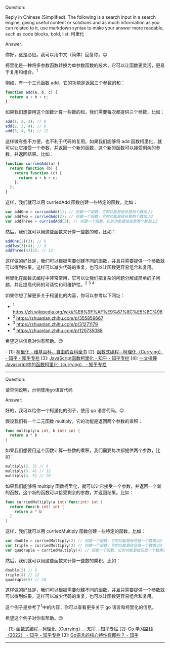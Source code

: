 Question:

Reply in Chinese (Simplified).
The following is a search input in a search engine, giving useful content or solutions and as much information as you can related to it, use markdown syntax to make your answer more readable, such as code blocks, bold, list:
柯里化

Answer:

你好，这是必应。我可以用中文（简体）回复你。😊

柯里化是一种将多参数函数转换为单参数函数的技术，它可以让函数更灵活，更易于复用和组合。<sup>1</sup>

例如，有一个三元函数 add，它的功能是返回三个参数的和：

```javascript
function add(a, b, c) {
  return a + b + c;
}
```

如果我们想要用这个函数计算一些数的和，我们需要每次都提供三个参数，比如：

```javascript
add(1, 2, 3); // 6
add(2, 3, 4); // 9
add(3, 4, 5); // 12
```

这样做有些不方便，也不利于代码的复用。如果我们能够将 add 函数柯里化，就可以让它接受一个参数，并返回一个新的函数，这个新的函数可以接受剩余的参数，并返回结果。比如：

```javascript
function curriedAdd(a) {
  return function (b) {
    return function (c) {
      return a + b + c;
    };
  };
}
```

这样，我们就可以用 curriedAdd 函数创建一些特定的函数，比如：

```javascript
var addOne = curriedAdd(1); // 创建一个函数，它的功能是给任意两个数加上1
var addTwo = curriedAdd(2); // 创建一个函数，它的功能是给任意两个数加上2
var addThree = curriedAdd(3); // 创建一个函数，它的功能是给任意两个数加上3
```

然后，我们就可以用这些函数来计算一些数的和，比如：

```javascript
addOne(2)(3); // 6
addTwo(3)(4); // 9
addThree(4)(5); // 12
```

这样做的好处是，我们可以根据需要创建不同的函数，并且只需要提供一个参数就可以得到结果。这样可以减少代码的重复，也可以让函数更容易组合和复用。

柯里化在函数式编程中非常常用，它可以让我们把复杂的问题分解成简单的子问题，并且提高代码的可读性和可维护性。<sup>2</sup> <sup>3</sup> <sup>4</sup>

如果你想了解更多关于柯里化的内容，你可以参考以下网址：

- <sup>1</sup> https://zh.wikipedia.org/wiki/%E6%9F%AF%E9%87%8C%E5%8C%96
- <sup>2</sup> https://zhuanlan.zhihu.com/p/355859667
- <sup>3</sup> https://zhuanlan.zhihu.com/p/31271179
- <sup>4</sup> https://zhuanlan.zhihu.com/p/120735088

希望这些信息对你有帮助。😊

\-
\[1]: [柯里化 - 维基百科，自由的百科全书](https://zh.wikipedia.org/wiki/%E6%9F%AF%E9%87%8C%E5%8C%96)
\[2]: [函数式编程--柯理化（Currying） - 知乎 - 知乎专栏](https://zhuanlan.zhihu.com/p/355859667)
\[3]: [JavaScript函数柯里化 - 知乎 - 知乎专栏](https://zhuanlan.zhihu.com/p/31271179)
\[4]: [一文搞懂Javascript中的函数柯里化（currying） - 知乎专栏](https://zhuanlan.zhihu.com/p/120735088)

<hr/>

Question:

请举例说明，示例使用go语言代码

Answer:

好的，我可以给你一个柯里化的例子，使用 go 语言代码。😊

假设我们有一个二元函数 multiply，它的功能是返回两个参数的乘积：

```go
func multiply(a int, b int) int {
  return a * b
}
```

如果我们想要用这个函数计算一些数的乘积，我们需要每次都提供两个参数，比如：

```go
multiply(2, 3) // 6
multiply(3, 4) // 12
multiply(4, 5) // 20
```

如果我们能够将 multiply 函数柯里化，就可以让它接受一个参数，并返回一个新的函数，这个新的函数可以接受剩余的参数，并返回结果。比如：

```go
func curriedMultiply(a int) func(int) int {
  return func(b int) int {
    return a * b
  }
}
```

这样，我们就可以用 curriedMultiply 函数创建一些特定的函数，比如：

```go
var double = curriedMultiply(2) // 创建一个函数，它的功能是给任意一个数乘以2
var triple = curriedMultiply(3) // 创建一个函数，它的功能是给任意一个数乘以3
var quadruple = curriedMultiply(4) // 创建一个函数，它的功能是给任意一个数乘以4
```

然后，我们就可以用这些函数来计算一些数的乘积，比如：

```go
double(3) // 6
triple(4) // 12
quadruple(5) // 20
```

这样做的好处是，我们可以根据需要创建不同的函数，并且只需要提供一个参数就可以得到结果。这样可以减少代码的重复，也可以让函数更容易组合和复用。

这个例子是参考了<sup>1</sup>中的内容，你可以查看更多关于 go 语言和柯里化的信息。

希望这个例子对你有帮助。😊

\-
\[1]: [函数式编程--柯理化（Currying） - 知乎 - 知乎专栏](https://zhuanlan.zhihu.com/p/355859667)
\[2]: [Go 学习路线（2022） - 知乎 - 知乎专栏](https://zhuanlan.zhihu.com/p/466057142)
\[3]: [Go语言的核心特性有那些？ - 知乎](https://www.zhihu.com/question/39717739)

<hr/>

